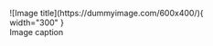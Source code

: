 <figure markdown>
  ![Image title](https://dummyimage.com/600x400/){ width="300" }
  <figcaption>Image caption</figcaption>
</figure>